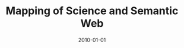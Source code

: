 ---
date: 2010-01-01
title: Mapping of Science and Semantic Web 
source: Seed Media Group Blog
sourceUrl: http://seedmediagroup.com/blog/mapping-of-science-and-semantic-web/
---
